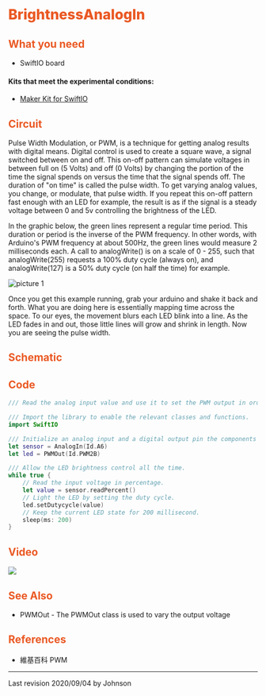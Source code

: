 # <span style="color:#EA5823;font-weight:800">BrightnessAnalogIn</span>


## <span style="color:#EA5823;font-weight:700">What you need</span>

- SwiftIO board

#### Kits that meet the experimental conditions: 
- [Maker Kit for SwiftIO](https://www.madmachine.io/product-page/maker-kit-for-swiftio)

## <span style="color:#EA5823;font-weight:700">Circuit</span>

Pulse Width Modulation, or PWM, is a technique for getting analog results with digital means. Digital control is used to create a square wave, a signal switched between on and off. This on-off pattern can simulate voltages in between full on (5 Volts) and off (0 Volts) by changing the portion of the time the signal spends on versus the time that the signal spends off. The duration of "on time" is called the pulse width. To get varying analog values, you change, or modulate, that pulse width. If you repeat this on-off pattern fast enough with an LED for example, the result is as if the signal is a steady voltage between 0 and 5v controlling the brightness of the LED.

In the graphic below, the green lines represent a regular time period. This duration or period is the inverse of the PWM frequency. In other words, with Arduino's PWM frequency at about 500Hz, the green lines would measure 2 milliseconds each. A call to analogWrite() is on a scale of 0 - 255, such that analogWrite(255) requests a 100% duty cycle (always on), and analogWrite(127) is a 50% duty cycle (on half the time) for example.

![picture 1](../../../images/33d6df264fa3a85e75772d6e11b29c13fd909aa975790fa870aab74e27fcd17e.png)  


Once you get this example running, grab your arduino and shake it back and forth. What you are doing here is essentially mapping time across the space. To our eyes, the movement blurs each LED blink into a line. As the LED fades in and out, those little lines will grow and shrink in length. Now you are seeing the pulse width.


## <span style="color:#EA5823;font-weight:700">Schematic</span>


## <span style="color:#EA5823;font-weight:700">Code</span>


```swift
/// Read the analog input value and use it to set the PWM output in order to change the LED brightness.

/// Import the library to enable the relevant classes and functions.
import SwiftIO

/// Initialize an analog input and a digital output pin the components are connected to.
let sensor = AnalogIn(Id.A6)
let led = PWMOut(Id.PWM2B)

/// Allow the LED brightness control all the time.
while true {
    // Read the input voltage in percentage.
    let value = sensor.readPercent()
    // Light the LED by setting the duty cycle.
    led.setDutycycle(value)
    // Keep the current LED state for 200 millisecond.
    sleep(ms: 200)
}
```


## <span style="color:#EA5823;font-weight:700">Video</span>
![](../../.gitbook/assets/BrightnessAnalogIn01.gif)

## <span style="color:#EA5823;font-weight:700">See Also</span>
- PWMOut - The PWMOut class is used to vary the output voltage

## <span style="color:#EA5823;font-weight:700">References</span>

- 維基百科 PWM 

---
Last revision 2020/09/04 by Johnson